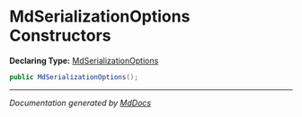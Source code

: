 # MdSerializationOptions Constructors

**Declaring Type:** [MdSerializationOptions](../index.md)

```csharp
public MdSerializationOptions();
```
___

*Documentation generated by [MdDocs](https://github.com/ap0llo/mddocs)*
